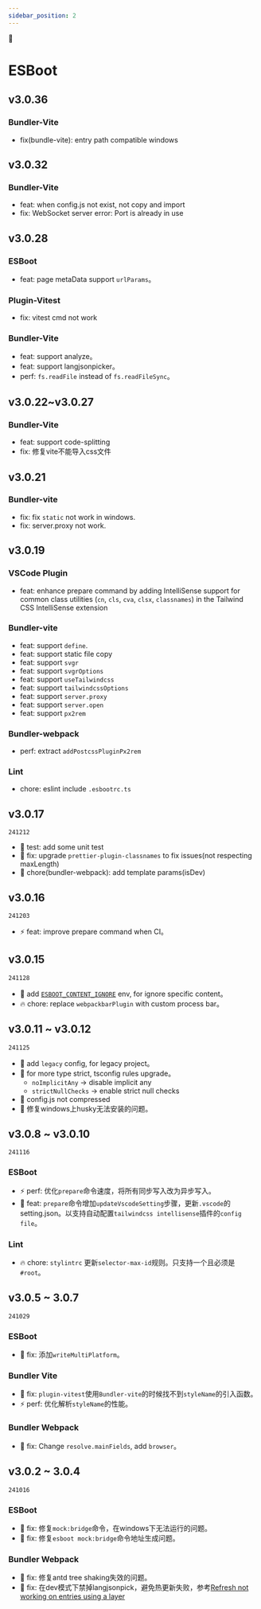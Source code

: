 ```yaml
---
sidebar_position: 2
---
```


🎨

# ESBoot

## v3.0.36

### Bundler-Vite

- fix(bundle-vite): entry path compatible windows

## v3.0.32

### Bundler-Vite

- feat: when config.js not exist, not copy and import
- fix: WebSocket server error: Port is already in use

## v3.0.28

### ESBoot

- feat: page metaData support `urlParams`。

### Plugin-Vitest

- fix: vitest cmd not work

### Bundler-Vite

- feat: support analyze。
- feat: support langjsonpicker。
- perf: `fs.readFile` instead of `fs.readFileSync`。

## v3.0.22~v3.0.27

### Bundler-Vite

- feat: support code-splitting
- fix: 修复vite不能导入css文件

## v3.0.21

### Bundler-vite

- fix: fix `static` not work in windows.
- fix: server.proxy not work.

## v3.0.19

### VSCode Plugin

- feat: enhance prepare command by adding IntelliSense support for common class utilities (`cn`, `cls`, `cva`, `clsx`, `classnames`) in the Tailwind CSS IntelliSense extension

### Bundler-vite

- feat: support `define`.
- feat: support static file copy
- feat: support `svgr`
- feat: support `svgrOptions`
- feat: support `useTailwindcss`
- feat: support `tailwindcssOptions`
- feat: support `server.proxy`
- feat: support `server.open`
- feat: support `px2rem`

### Bundler-webpack

- perf: extract `addPostcssPluginPx2rem`

### Lint

- chore: eslint include `.esbootrc.ts`

## v3.0.17

`241212`

- 🚀 test: add some unit test
- 🐞 fix: upgrade `prettier-plugin-classnames` to fix issues(not respecting maxLength)
- 🚀 chore(bundler-webpack): add template params(isDev)

## v3.0.16

`241203`

- ⚡ feat: improve prepare command when CI。

## v3.0.15

`241128`

- 🚀 add [`ESBOOT_CONTENT_IGNORE`](../guides/environment-variables#esboot_content_ignore) env, for ignore specific content。
- 🔥 chore: replace `webpackbarPlugin` with custom process bar。

## v3.0.11 ~ v3.0.12

`241125`

- 🚀 add `legacy` config, for legacy project。
- 🚀 for more type strict, tsconfig rules upgrade。
  - `noImplicitAny` -> disable implicit any
  - `strictNullChecks` -> enable strict null checks
- 🐞 config.js not compressed
- 🐞 修复windows上husky无法安装的问题。

## v3.0.8 ~ v3.0.10

`241116`

### ESBoot

- ⚡ perf: 优化`prepare`命令速度，将所有同步写入改为异步写入。
- 🚀 feat: `prepare`命令增加`updateVscodeSetting`步骤，更新`.vscode`的setting.json。以支持自动配置`tailwindcss intellisense`插件的`config file`。

### Lint

- 🔥 chore: `stylintrc` 更新`selector-max-id`规则。只支持一个且必须是`#root`。

## v3.0.5 ~ 3.0.7

`241029`

### ESBoot

- 🐞 fix: 添加`writeMultiPlatform`。

### Bundler Vite

- 🐞 fix: `plugin-vitest`使用`Bundler-vite`的时候找不到`styleName`的引入函数。
- ⚡ perf: 优化解析`styleName`的性能。

### Bundler Webpack

- 🐞 fix: Change `resolve.mainFields`, add `browser`。

## v3.0.2 ~ 3.0.4

`241016`

### ESBoot

- 🐞 fix: 修复`mock:bridge`命令，在windows下无法运行的问题。
- 🐞 fix: 修复`esboot mock:bridge`命令地址生成问题。

### Bundler Webpack

- 🐞 fix: 修复antd tree shaking失效的问题。
- 🐞 fix: 在dev模式下禁掉langjsonpick，避免热更新失败，参考[Refresh not working on entries using a layer](https://github.com/pmmmwh/react-refresh-webpack-plugin/issues/867)
